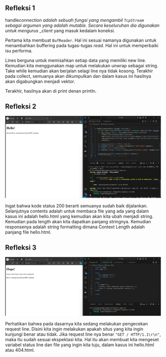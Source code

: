 ## Refleksi 1

handle*connection adalah sebuah fungsi yang mengambil `TcpStream` sebagai argumen yang adalah mutable. Secara keseluruhan dia digunakan untuk mengurus \_client* yang masuk kedalam koneksi.

Pertama kita membuat `BufReader`. Hal ini sesuai namanya digunakan untuk menambahkan buffering pada tugas-tugas _read_. Hal ini untuk memperbaiki isu performa.

Lines berguna untuk memisahkan setiap data yang memiliki new line. Kemudian kita menggunakan map untuk melakukan unwrap sebagai string. Take while kemudian akan berjalan selagi line nya tidak kosong. Terakhir pada collect, semuanya akan dikumpulkan dan dalam kasus ini hasilnya akan digabungkan menjadi vektor.

Terakhir, hasilnya akan di print denan println.

## Refleksi 2

![commit 2 ss](./README/reflection2.png)

Ingat bahwa kode status 200 berarti semuanya sudah baik dijalankan. Selanjutnya contents adalah untuk membaca file yang ada yang dalam kasus ini adalah hello.html yang kemudian akan kita ubah menjadi string. Kemudian pada length akan kita dapatkan panjang stringnya. Kemudian responsenya adalah string formatting dimana Context Length adalah panjang file hello.html.

## Refleksi 3

![commit 2 ss](./README/reflection3.png)

Perhatikan bahwa pada dasarnya kita sedang melakukan pengecekan request line. Disini kita ingin melakukan apakah situs yang kita ingin kunjungi benar atau tidak. Jika request line nya benar `"GET / HTTP/1.1\r\n"`, maka itu sudah sesuai ekspektasi kita. Hal itu akan membuat kita mengeset variabel status line dan file yang ingin kita tuju, dalam kasus ini hello.html atau 404.html.

